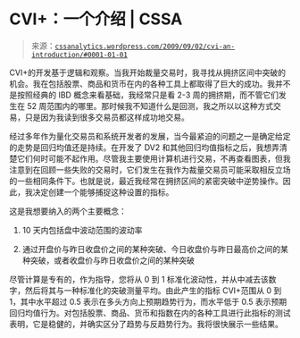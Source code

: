 <!--yml

类别：未分类

日期：2024 年 5 月 12 日 18:49:57

-->

# CVI+：一个介绍 | CSSA

> 来源：[`cssanalytics.wordpress.com/2009/09/02/cvi-an-introduction/#0001-01-01`](https://cssanalytics.wordpress.com/2009/09/02/cvi-an-introduction/#0001-01-01)

CVI+的开发基于逻辑和观察。当我开始裁量交易时，我寻找从拥挤区间中突破的机会。我在包括股票、商品和货币在内的各种工具上都取得了巨大的成功。我并不是按照经典的 IBD 概念来看基础，我经常只是看 2-3 周的拥挤期，而不管它们发生在 52 周范围内的哪里。那时候我不知道什么是回测，我之所以以这种方式交易，只是因为我读到很多交易员都这样成功地交易。

经过多年作为量化交易员和系统开发者的发展，当今最紧迫的问题之一是确定给定的走势是回归均值还是持续。在开发了 DV2 和其他回归均值指标之后，我想弄清楚它们何时可能不起作用。尽管我主要使用计算机进行交易，不再查看图表，但我注意到在回顾一些失败的交易时，它们发生在我作为裁量交易员可能采取相反立场的一些相同条件下。也就是说，最近我经常在拥挤区间的紧密突破中逆势操作。因此，我决定创建一个能够捕捉这种设置的指标。

这是我想要纳入的两个主要概念：

1) 10 天内包括盘中波动范围的波动率

2) 通过开盘价与昨日收盘价之间的某种突破、今日收盘价与昨日最高价之间的某种突破，或者收盘价与昨日收盘价之间的某种突破

尽管计算是专有的，作为指导，您将从 0 到 1 标准化波动性，并从中减去该数字，然后将其与一种标准化的突破测量平均。由此产生的指标 CVI+范围从 0 到 1，其中水平超过 0.5 表示在多头方向上预期趋势行为，而水平低于 0.5 表示预期回归均值行为。对包括股票、商品、货币和指数在内的各种工具进行此指标的测试表明，它是稳健的，并确实区分了趋势与反趋势行为。我将很快展示一些结果。
